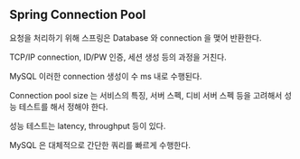 ## Spring Connection Pool

요청을 처리하기 위해 스프링은 Database 와 connection 을 맺어 반환한다.

TCP/IP connection, ID/PW 인증, 세션 생성 등의 과정을 거친다.

MySQL 이러한 connection 생성이 수 ms 내로 수행된다.

Connection pool size 는 서비스의 특징, 서버 스펙, 디비 서버 스펙 등을 고려해서 성능 테스트를 해서 정해야 한다.

성능 테스트는 latency, throughput 등이 있다.

MySQL 은 대체적으로 간단한 쿼리를 빠르게 수행한다.
